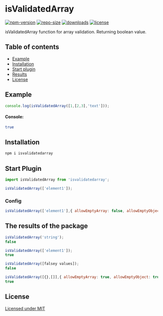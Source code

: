 # isValidatedArray
[![npm-version](https://img.shields.io/npm/v/isvalidatedarray)](https://www.npmjs.com/package/isvalidatedarray)
[![repo-size](https://img.shields.io/github/repo-size/AntonPluginsCreator/isvalidatedarray)](https://github.com/AntonPluginsCreator/isvalidatedarray)
[![downloads](https://img.shields.io/npm/dw/isvalidatedarray)](https://www.npmjs.com/package/isvalidatedarray)
[![license](https://img.shields.io/npm/l/isvalidatedarray)](https://github.com/AntonPluginsCreator/isvalidatedarray/blob/main/LICENSE)

isValidatedArray function for array validation. Returning boolean value.

## Table of contents
- [Example](#example)
- [Installation](#installation)
- [Start plugin](#start-plugin)
- [Results](#results)
- [License](#license)

<div id='example'></div>

## Example

```javascript
console.log(isValidatedArray([1,[2,3],'text']));
```

#### Console:

```bash
true
```

<div id='installation'></div>

## Installation

```bash
npm i isvalidatedarray
```

## Start Plugin

```javascript
import isValidatedArray from 'isvalidatedarray';

isValidatedArray(['element1']);
```
### Config

```javascript
isValidatedArray(['element1'],{ allowEmptyArray: false, allowEmptyObject: false });
```

<div id='results'></div>

## The results of the package

```javascript
isValidatedArray('string');
false
```
```javascript
isValidatedArray(['element1']);
true
```
```javascript
isValidatedArray([falsey values]);
false
```
```javascript
isValidatedArray([{},[]],{ allowEmptyArray: true, allowEmptyObject: true });
true
```

<div id='license'></div>

## License
[Licensed under MIT](https://github.com/AntonPluginsCreator/isvalidatedarray/blob/main/LICENSE)
